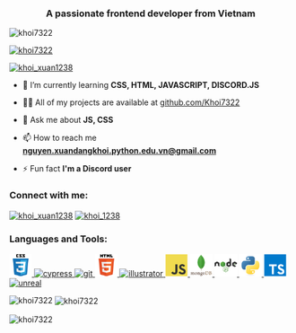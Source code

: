 <h3 align="center">A passionate frontend developer from Vietnam</h3>

<p align="left"> <img src="https://komarev.com/ghpvc/?username=khoi7322&label=Profile%20views&color=0e75b6&style=flat" alt="khoi7322" /> </p>

<p align="left"> <a href="https://github.com/ryo-ma/github-profile-trophy"><img src="https://github-profile-trophy.vercel.app/?username=khoi7322" alt="khoi7322" /></a> </p>

<p align="left"> <a href="https://twitter.com/khoi_xuan1238" target="blank"><img src="https://img.shields.io/twitter/follow/khoi_xuan1238?logo=twitter&style=for-the-badge" alt="khoi_xuan1238" /></a> </p>

- 🌱 I’m currently learning **CSS, HTML, JAVASCRIPT, DISCORD.JS**

- 👨‍💻 All of my projects are available at [github.com/Khoi7322](github.com/Khoi7322)

- 💬 Ask me about **JS, CSS**

- 📫 How to reach me **nguyen.xuandangkhoi.python.edu.vn@gmail.com**

- ⚡ Fun fact **I'm a Discord user**

<h3 align="left">Connect with me:</h3>
<p align="left">
<a href="https://twitter.com/khoi_xuan1238" target="blank"><img align="center" src="https://raw.githubusercontent.com/rahuldkjain/github-profile-readme-generator/master/src/images/icons/Social/twitter.svg" alt="khoi_xuan1238" height="30" width="40" /></a>
<a href="https://instagram.com/khoi_1238" target="blank"><img align="center" src="https://raw.githubusercontent.com/rahuldkjain/github-profile-readme-generator/master/src/images/icons/Social/instagram.svg" alt="khoi_1238" height="30" width="40" /></a>
</p>

<h3 align="left">Languages and Tools:</h3>
<p align="left"> <a href="https://www.w3schools.com/css/" target="_blank" rel="noreferrer"> <img src="https://raw.githubusercontent.com/devicons/devicon/master/icons/css3/css3-original-wordmark.svg" alt="css3" width="40" height="40"/> </a> <a href="https://www.cypress.io" target="_blank" rel="noreferrer"> <img src="https://raw.githubusercontent.com/simple-icons/simple-icons/6e46ec1fc23b60c8fd0d2f2ff46db82e16dbd75f/icons/cypress.svg" alt="cypress" width="40" height="40"/> </a> <a href="https://git-scm.com/" target="_blank" rel="noreferrer"> <img src="https://www.vectorlogo.zone/logos/git-scm/git-scm-icon.svg" alt="git" width="40" height="40"/> </a> <a href="https://www.w3.org/html/" target="_blank" rel="noreferrer"> <img src="https://raw.githubusercontent.com/devicons/devicon/master/icons/html5/html5-original-wordmark.svg" alt="html5" width="40" height="40"/> </a> <a href="https://www.adobe.com/in/products/illustrator.html" target="_blank" rel="noreferrer"> <img src="https://www.vectorlogo.zone/logos/adobe_illustrator/adobe_illustrator-icon.svg" alt="illustrator" width="40" height="40"/> </a> <a href="https://developer.mozilla.org/en-US/docs/Web/JavaScript" target="_blank" rel="noreferrer"> <img src="https://raw.githubusercontent.com/devicons/devicon/master/icons/javascript/javascript-original.svg" alt="javascript" width="40" height="40"/> </a> <a href="https://www.mongodb.com/" target="_blank" rel="noreferrer"> <img src="https://raw.githubusercontent.com/devicons/devicon/master/icons/mongodb/mongodb-original-wordmark.svg" alt="mongodb" width="40" height="40"/> </a> <a href="https://nodejs.org" target="_blank" rel="noreferrer"> <img src="https://raw.githubusercontent.com/devicons/devicon/master/icons/nodejs/nodejs-original-wordmark.svg" alt="nodejs" width="40" height="40"/> </a> <a href="https://www.python.org" target="_blank" rel="noreferrer"> <img src="https://raw.githubusercontent.com/devicons/devicon/master/icons/python/python-original.svg" alt="python" width="40" height="40"/> </a> <a href="https://www.typescriptlang.org/" target="_blank" rel="noreferrer"> <img src="https://raw.githubusercontent.com/devicons/devicon/master/icons/typescript/typescript-original.svg" alt="typescript" width="40" height="40"/> </a> <a href="https://unrealengine.com/" target="_blank" rel="noreferrer"> <img src="https://raw.githubusercontent.com/kenangundogan/fontisto/036b7eca71aab1bef8e6a0518f7329f13ed62f6b/icons/svg/brand/unreal-engine.svg" alt="unreal" width="40" height="40"/> </a> </p>

<p><img align="left" src="https://github-readme-stats.vercel.app/api/top-langs?username=khoi7322&show_icons=true&locale=en&layout=compact" alt="khoi7322" /></p>

<p>&nbsp;<img align="center" src="https://github-readme-stats.vercel.app/api?username=khoi7322&show_icons=true&locale=en" alt="khoi7322" /></p>

<p><img align="center" src="https://github-readme-streak-stats.herokuapp.com/?user=khoi7322&" alt="khoi7322" /></p>
